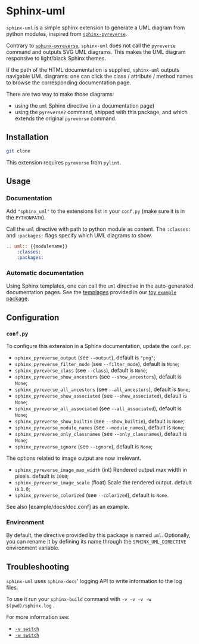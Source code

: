 # Sphinx-uml

`sphinx-uml` is a simple sphinx extension to generate a UML diagram from python
modules, inspired from
[`sphinx-pyreverse`](https://github.com/sphinx-pyreverse/sphinx-pyreverse/).

Contrary to [`sphinx-pyreverse`](https://github.com/sphinx-pyreverse/sphinx-pyreverse/),
`sphinx-uml` does not call the `pyreverse` command and outputs SVG UML diagrams.
This makes the UML diagram responsive to light/black Sphinx themes.

If the path of the HTML documentation is supplied, `sphinx-uml` outputs
navigable UML diagrams: one can click the class / attribute / method names
to browse the corresponding documentation page.

There are two way to make those diagrams:

* using the `uml` Sphinx directive (in a documentation page)
* using the `pyreverse2` command, shipped with this package, and which extends
  the original `pyreverse` command.

## Installation

```bash
git clone 
```

This extension requires `pyreverse` from `pylint`.

## Usage
### Documentation

Add `"sphinx_uml"` to the extensions list in your `conf.py` (make sure it is
in the `PYTHONPATH`).

Call the `uml` directive with path to python module as content.
The ``:classes:`` and ``:packages:`` flags specify which UML diagrams to show.

```rst
.. uml:: {{modulename}}
	:classes:
	:packages:
```

### Automatic documentation

Using Sphinx templates, one can call the `uml` directive in the auto-generated
documentation pages. See the [templages](example/_templates) provided in our
[toy `example` package](example/).

## Configuration 
### `conf.py`

To configure this extension in a Sphinx documentation, update the `conf.py`:

* `sphinx_pyreverse_output` (see `--output`), default is `"png"`;
* `sphinx_pyreverse_filter_mode` (see `--filter_mode`), default is `None`;
* `sphinx_pyreverse_class` (see `--class`), default is `None`;
* `sphinx_pyreverse_show_ancestors` (see `--show_ancestors`), default is `None`;
* `sphinx_pyreverse_all_ancestors` (see `--all_ancestors`), default is `None`;
* `sphinx_pyreverse_show_associated` (see `--show_associated`), default is `None`;
* `sphinx_pyreverse_all_associated` (see `--all_associated`), default is `None`;
* `sphinx_pyreverse_show_builtin` (see `--show_builtin`), default is `None`;
* `sphinx_pyreverse_module_names` (see `--module_names`), default is `None`;
* `sphinx_pyreverse_only_classnames` (see `--only_classnames`), default is `None`;
* `sphinx_pyreverse_ignore` (see `--ignore`), default is `None`;

The options related to image output are now irrelevant. 

* `sphinx_pyreverse_image_max_width` (int) Rendered output max width in pixels. default is `1000`;
* `sphinx_pyreverse_image_scale` (float) Scale the rendered output. default is `1.0`;
* `sphinx_pyreverse_colorized` (see `--colorized`), default is `None`.

See also [example/docs/doc.conf] as an example.

### Environment

By default, the directive provided by this package is named `uml`. Optionally, you can
rename it by defining its name through the `SPHINX_UML_DIRECTIVE` environment variable.

## Troubleshooting

`sphinx-uml` uses `sphinx-docs`' logging API to write information to the log files.

To use it run your ``sphinx-build`` command with ``-v -v -v -w $(pwd)/sphinx.log`` .

For more information see:

* [`-v switch`](https://www.sphinx-doc.org/en/master/man/sphinx-build.html#cmdoption-sphinx-build-v)
* [`-w switch`](https://www.sphinx-doc.org/en/master/man/sphinx-build.html#cmdoption-sphinx-build-w)
